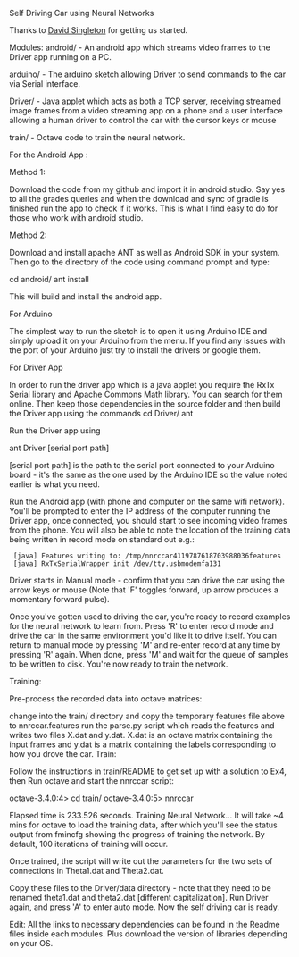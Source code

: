 Self Driving Car using Neural Networks

Thanks to [David Singleton](https://blog.davidsingleton.org/nnrccar/) for getting us started.

Modules:
android/ - An android app which streams video frames to the Driver app running on a PC.

arduino/ - The arduino sketch allowing Driver to send commands to the car via Serial interface.

Driver/  - Java applet which acts as both a TCP server, receiving streamed image frames from a video streaming app on a phone and a user interface allowing a human driver to control the car with the cursor keys or mouse

train/   - Octave code to train the neural network.


For the Android App :

Method 1:

Download the code from my github and import it in android studio. Say yes to all the grades queries and when the download and sync of gradle is finished run the app to check if it works. This is what I find easy to do for those who work with android studio.

Method 2:

Download and install apache ANT as well as Android SDK in your system. Then go to the directory of the code using command prompt and type:

cd android/
ant install

This will build and install the android app.


For Arduino 

The simplest way to run the sketch is to open it using Arduino IDE and simply upload it on your Arduino from the menu. If you find any issues with the port of your Arduino just try to install the drivers or google them.

For Driver App

In order to run the driver app which is a java applet you require the RxTx Serial library and Apache Commons Math library. You can search for them online. Then keep those dependencies in the source folder and then build the Driver app using the commands
cd Driver/
ant

Run the Driver app using

ant Driver [serial port path]

[serial port path] is the path to the serial port connected to your Arduino board - it's the same as the one used by the Arduino IDE so the value noted earlier is what you need.

Run the Android app (with phone and computer on the same wifi network). You'll be prompted to enter the IP address of the computer running the Driver app, once connected, you should start to see incoming video frames from the phone. You will also be able to note the location of the training data being written in record mode on standard out e.g.:

     [java] Features writing to: /tmp/nnrccar4119787618703988036features
     [java] RxTxSerialWrapper init /dev/tty.usbmodemfa131
Driver starts in Manual mode - confirm that you can drive the car using the arrow keys or mouse (Note that 'F' toggles forward, up arrow produces a momentary forward pulse).

Once you've gotten used to driving the car, you're ready to record examples for the neural network to learn from. Press 'R' to enter record mode and drive the car in the same environment you'd like it to drive itself. You can return to manual mode by pressing 'M' and re-enter record at any time by pressing 'R' again. When done, press 'M' and wait for the queue of samples to be written to disk. You're now ready to train the network.

Training:

Pre-process the recorded data into octave matrices:

change into the train/ directory and copy the temporary features file above to nnrccar.features
run the parse.py script which reads the features and writes two files X.dat and y.dat. X.dat is an octave matrix containing the input frames and y.dat is a matrix containing the labels corresponding to how you drove the car.
Train:

Follow the instructions in train/README to get set up with a solution to Ex4, then Run octave and start the nnrccar script:

octave-3.4.0:4> cd train/
octave-3.4.0:5> nnrccar

Elapsed time is 233.526 seconds.
Training Neural Network... 
It will take ~4 mins for octave to load the training data, after which you'll see the status output from fmincfg showing the progress of training the network. By default, 100 iterations of training will occur.

Once trained, the script will write out the parameters for the two sets of connections in Theta1.dat and Theta2.dat.

Copy these files to the Driver/data directory - note that they need to be renamed theta1.dat and theta2.dat [different capitalization].
Run Driver again, and press 'A' to enter auto mode. Now the self driving car is ready.


Edit: 
All the links to necessary dependencies can be found in the Readme files inside each modules. Plus download the version of libraries depending on your OS.

